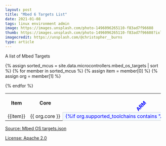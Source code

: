 ```yaml
---
layout: post
title: "Mbed 6 Targets List"
date: 2021-01-08
tags: linux environment admin
image: https://images.unsplash.com/photo-1496096265110-f83ad7f96608
thumb: https://images.unsplash.com/photo-1496096265110-f83ad7f96608?ixlib=rb-1.2.1&ixid=eyJhcHBfaWQiOjEyMDd9&auto=format&fit=crop&w=500&q=60
imagecredit: https://unsplash.com/@christopher__burns
type: article
---
```


A list of Mbed Targets

<style> 
  th p.vcell {
    /*! width: 50%; */
    height: initial;
    /*! height: 50%; */
    /*! transform: rotate(-45deg); */

    /* background: red !important;  */
    top: 50%;
    left: 50%;
    position: relative;
  }

  th {
    /*! margin: 0 15px; */
    /*! position: relative; */
    /*! display: table-cell; */
    width: 14px;
    height: 14px;
  }

  th .tc, td.tc {
    color: blue;
  }

  td.tc {
    background-color: aliceblue;
  }

  th .feature, td.feature {
    color: red;
  }

  td.feature {
    background-color: #ffdddd;
  }

  .vcell {
    transform: translateX(-50%) translateY(-50%) rotate(-45deg); 
    /* display: block; */
    height: 40px;
    width: 20px;
    /* text-align: center;
    vertical-align: text-bottom; */
    white-space:nowrap;
    /* position: absolute; */
    top: 50%;
    left: 50%;
  }

  /* th p.vcell {
    /* width: 14px; */
    /* height: 200px; */
    /* height: 60px; */
    /* transform: rotate(90deg);

    background: red !important;  */
  /*} */

  .ncell {
    border: solid 1px lightgray;
    width: 120px;
    text-align: center;
    white-space:nowrap;
  }
</style>

<table>
<!-- <tr>
    <th colspan="2"></th>
    <th>Toolchains</th>
    <th colspan="4">Toolchains</th>
    <th>Features</th>
    <th colspan="3">Features</th>
    <th>Device Has</th>
    <th colspan="19">Device Has</th>
</tr> -->
<tr>
    <th>Item</th>
    <th>Core</th>
    <!-- <th>Toolchains</th> -->
    <th><p class="vcell tc">ARM</p></th>
    <th><p class="vcell tc">IAR</p></th>
    <th><p class="vcell tc">GCC_ARM</p></th>
    <th><p class="vcell tc">ARMc6</p></th>
    <!-- <th>Features</th> -->    
    <th><p class="vcell feature">BLE</p></th>
    <th><p class="vcell feature">CRYPTOCELL310</p></th>
    <th><p class="vcell feature">PSA</p></th>
    <!-- DeviceHas -->
    <th><p class="vcell">AACI</p></th>
    <th><p class="vcell">ANALOG IN</p></th>
    <th><p class="vcell">ANALOG OUT</p></th>
    <th><p class="vcell">CLCD</p></th>
    <th><p class="vcell">DEBUG AWARENESS</p></th>
    <th><p class="vcell">ETHERNET</p></th>
    <th><p class="vcell">FLASH</p></th>
    <th><p class="vcell">I2C</p></th>
    <th><p class="vcell">I2C SLAVE</p></th>
    <th><p class="vcell">INTERRUPT IN</p></th>
    <th><p class="vcell">MPU</p></th>
    <th><p class="vcell">RESET REASON</p></th>
    <th><p class="vcell">RTC</p></th>
    <th><p class="vcell">PORT IN</p></th>
    <th><p class="vcell">PORT IN OUT</p></th>
    <th><p class="vcell">PORT OUT</p></th>    
    <th><p class="vcell">PWMOUT</p></th>
    <th><p class="vcell">SLEEP</p></th>
    <th><p class="vcell">SPI</p></th>
    <th><p class="vcell">SPI SLAVE</p></th>
    <th><p class="vcell">SPI ASYNC</p></th>
    <th><p class="vcell">TSC</p></th>
    <th><p class="vcell">WATCHDOG</p></th>
</tr>

{% assign sorted_mcus = site.data.microcontrollers.mbed_os_targets | sort %}
{% for member in sorted_mcus %}
{% assign item = member[0] %}
{% assign org = member[1] %}
  <tr>
    <td>{{item}}</td>
    <td nowrap>{{ org.core }}</td>
    <!-- <td>{{org.supported_toolchains | join: ", "}}</td> -->
    <td class="ncell tc">{%if org.supported_toolchains contains "ARM" %}X{% endif %}</td>
    <td class="ncell tc">{%if org.supported_toolchains contains "IAR" %}X{% endif %}</td>
    <td class="ncell tc">{%if org.supported_toolchains contains "GCC_ARM" %}X{% endif %}</td>
    <td class="ncell tc">{%if org.supported_toolchains contains "ARMC6" %}X{% endif %}</td>
    <!-- Features -->
    <td class="ncell feature">{%if org.features contains "BLE" %}X{% endif %}</td>
    <td class="ncell feature">{%if org.features contains "CRYPTOCELL310" %}X{% endif %}</td>
    <td class="ncell feature">{%if org.features contains "PSA" %}X{% endif %}</td>
    <!-- Device Has -->
    <td class="ncell">{%if org.device_has contains "AACI" %}X{% endif %}</td>
    <td class="ncell">{%if org.device_has contains "ANALOGIN" %}X{% endif %}</td>
    <td class="ncell">{%if org.device_has contains "ANALOGOUT" %}X{% endif %}</td>
    <td class="ncell">{%if org.device_has contains "CLCD" %}X{% endif %}</td>
    <td class="ncell">{%if org.device_has contains "DEBUG_AWARENESS" %}X{% endif %}</td>
    <td class="ncell">{%if org.device_has contains "ETHERNET" %}X{% endif %}</td>
    <td class="ncell">{%if org.device_has contains "FLASH" %}X{% endif %}</td>
    <td class="ncell">{%if org.device_has contains "I2C" %}X{% endif %}</td>
    <td class="ncell">{%if org.device_has contains "I2CSLAVE" %}X{% endif %}</td>
    <td class="ncell">{%if org.device_has contains "INTERRUPTIN" %}X{% endif %}</td>
    <td class="ncell">{%if org.device_has contains "MPU" %}X{% endif %}</td>
    <td class="ncell">{%if org.device_has contains "RESET_REASON" %}X{% endif %}</td>
    <td class="ncell">{%if org.device_has contains "RTC" %}X{% endif %}</td>
    <td class="ncell">{%if org.device_has contains "PORTIN" %}X{% endif %}</td>
    <td class="ncell">{%if org.device_has contains "PORTINOUT" %}X{% endif %}</td>
    <td class="ncell">{%if org.device_has contains "PORTOUT" %}X{% endif %}</td>
    <td class="ncell">{%if org.device_has contains "PWMOUT" %}X{% endif %}</td>
    <td class="ncell">{%if org.device_has contains "SLEEP" %}X{% endif %}</td>
    <td class="ncell">{%if org.device_has contains "SPI" %}X{% endif %}</td>
    <td class="ncell">{%if org.device_has contains "SPISLAVE" %}X{% endif %}</td>
    <td class="ncell">{%if org.device_has contains "SPI_ASYNCH" %}X{% endif %}</td>
    <td class="ncell">{%if org.device_has contains "TSC" %}X{% endif %}</td>
    <td class="ncell">{%if org.device_has contains "WATCHDOG" %}X{% endif %}</td> 
    <!-- <td>{{org.features | join: ", " }}</td> -->
    <!-- <td>{{org.device_has | join: ", "}}</td> -->
  </tr>
{% endfor %}
</table>

[Source: Mbed OS targets.json](https://github.com/ARMmbed/mbed-os/blob/master/targets/targets.json)

[License: Apache 2.0](https://raw.githubusercontent.com/ARMmbed/mbed-os/master/LICENSE-apache-2.0.txt)